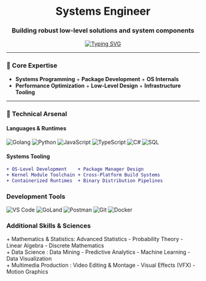 <h1 align="center">Systems Engineer</h1>
<h3 align="center">Building robust low-level solutions and system components</h3>

<p align="center">
  <a href="https://git.io/typing-svg">
    <img src="https://readme-typing-svg.demolab.com?font=Fira+Code&weight=600&size=24&pause=1000&color=22C55E&center=true&width=500&lines=OS+Components+Developer;Package+Ecosystem+Architect;System-Level+Problem+Solver" alt="Typing SVG">
  </a>
</p>

---

### 🧩 Core Expertise
+ **Systems Programming**      + **Package Development** + **OS Internals**  
+ **Performance Optimization** + **Low-Level Design**    + **Infrastructure Tooling**

---

### 🔧 Technical Arsenal

#### **Languages & Runtimes**
<p>
  <img src="https://img.shields.io/badge/go-%2300ADD8.svg?style=for-the-badge&logo=go&logoColor=white" alt="Golang">
  <img src="https://img.shields.io/badge/Python-3776AB?style=for-the-badge&logo=python&logoColor=white" alt="Python">
  <img src="https://img.shields.io/badge/javascript-%23323330.svg?style=for-the-badge&logo=javascript&logoColor=%23F7DF1E" alt="JavaScript">
  <img src="https://img.shields.io/badge/typescript-%23007ACC.svg?style=for-the-badge&logo=typescript&logoColor=white" alt="TypeScript">
  <img src="https://img.shields.io/badge/c%23-%23239120.svg?style=for-the-badge&logo=c-sharp&logoColor=white" alt="C#">
  <img src="https://img.shields.io/badge/sql-%2307405e.svg?style=for-the-badge&logo=mysql&logoColor=white" alt="SQL">
</p>

#### **Systems Tooling**
```diff
+ OS-Level Development    + Package Manager Design
+ Kernel Module Toolchain + Cross-Platform Build Systems
+ Containerized Runtimes  + Binary Distribution Pipelines
```
### **Development Tools**
<p> <img src="https://img.shields.io/badge/VS_Code-0078D4?style=for-the-badge&logo=visual%20studio%20code&logoColor=white" alt="VS Code"> <img src="https://img.shields.io/badge/GoLand-000?style=for-the-badge&logo=goland&logoColor=white" alt="GoLand"> <img src="https://img.shields.io/badge/Postman-FF6C37?style=for-the-badge&logo=postman&logoColor=white" alt="Postman"> <img src="https://img.shields.io/badge/Git-F05032?style=for-the-badge&logo=git&logoColor=white" alt="Git"> <img src="https://img.shields.io/badge/Docker-2496ED?style=for-the-badge&logo=docker&logoColor=white" alt="Docker"> </p>

### **Additional Skills & Sciences**
<div align="left">
 + Mathematics & Statistics: Advanced Statistics	- Probability Theory	- Linear Algebra	- Discrete Mathematics	  <br>
 + Data Science            : Data Mining  - Predictive Analytics	 - Machine Learning	 - Data Visualization	 <br>
 + Multimedia Production   : Video Editing & Montage   - Visual Effects (VFX)   - Motion Graphics
</div>
